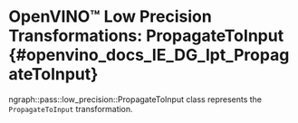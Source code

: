 # OpenVINO™ Low Precision Transformations: PropagateToInput {#openvino_docs_IE_DG_lpt_PropagateToInput}

ngraph::pass::low_precision::PropagateToInput class represents the `PropagateToInput` transformation.
